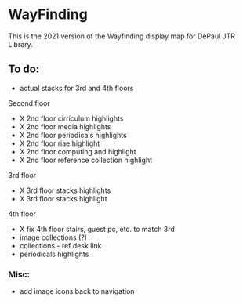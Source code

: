 # WayFinding
This is the 2021 version of the Wayfinding display map for DePaul JTR Library.

## To do:
- actual stacks for 3rd and 4th floors
 
 Second floor
 - X 2nd floor cirriculum highlights
 - X 2nd floor media highlights
 - X 2nd floor periodicals highlights
 - X 2nd floor riae highlight
 - X 2nd floor computing and highlight
 - X 2nd floor reference collection highlight


3rd floor
 - X 3rd floor stacks highlights
- X 3rd floor stacks highlight

4th floor
 - X fix 4th floor stairs, guest pc, etc. to match 3rd
- image collections (?)
 - collections - ref desk link
 - periodicals highlights





### Misc:
- add image icons back to navigation

